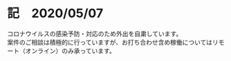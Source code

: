 # 記　2020/05/07
コロナウイルスの感染予防・対応のため外出を自粛しています。  
案件のご相談は積極的に行っていますが、お打ち合わせ含め稼働についてはリモート（オンライン）のみ承っています。
